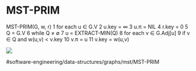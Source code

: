 # MST-PRIM
MST-PRIM(G, w, r) 
1 for each u ∈ G.V 
2   u.key = ∞
3   u.π = NIL 
4 r.key = 0 
5 Q = G.V 
6 while Q ≠ ∅
7    u = EXTRACT-MIN(Q)
8    for each v ∈ G.Adj[u] 
9       if v ∈ Q and w(u,v) < v.key
10         v.π = u
11         v.key = w(u,v)


![](MST-PRIM/489B8485-FC6C-4193-B80A-8F8EA6EB7137.png)


#software-engineering/data-structures/graphs/mst/MST-PRIM
